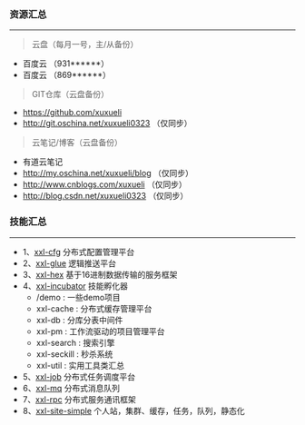 ### 资源汇总
***
> 云盘（每月一号，主/从备份）
* 百度云 （931******）
* 百度云 （869******）

> GIT仓库（云盘备份）
* https://github.com/xuxueli
* http://git.oschina.net/xuxueli0323 （仅同步）

> 云笔记/博客（云盘备份）
* 有道云笔记
* http://my.oschina.net/xuxueli/blog （仅同步）
* http://www.cnblogs.com/xuxueli （仅同步）
* http://blog.csdn.net/xuxueli0323 （仅同步）


### 技能汇总
***

- 1、[xxl-cfg](https://github.com/xuxueli/xxl-cfg)       分布式配置管理平台
- 2、[xxl-glue](https://github.com/xuxueli/xxl-glue)     逻辑推送平台
- 3、[xxl-hex](https://github.com/xuxueli/xxl-hex)       基于16进制数据传输的服务框架
- 4、[xxl-incubator](https://github.com/xuxueli/xxl-incubator)   技能孵化器
    - /demo : 一些demo项目
    - xxl-cache : 分布式缓存管理平台
    - xxl-db : 分库分表中间件
    - xxl-pm : 工作流驱动的项目管理平台
    - xxl-search : 搜索引擎
    - xxl-seckill : 秒杀系统
    - xxl-util : 实用工具类汇总
- 5、[xxl-job](https://github.com/xuxueli/xxl-job)       分布式任务调度平台
- 6、[xxl-mq](https://github.com/xuxueli/xxl-mq)         分布式消息队列
- 7、[xxl-rpc](https://github.com/xuxueli/xxl-rpc)       分布式服务通讯框架
- 8、[xxl-site-simple](https://github.com/xuxueli/xxl-site-simple)   个人站，集群、缓存，任务，队列，静态化
